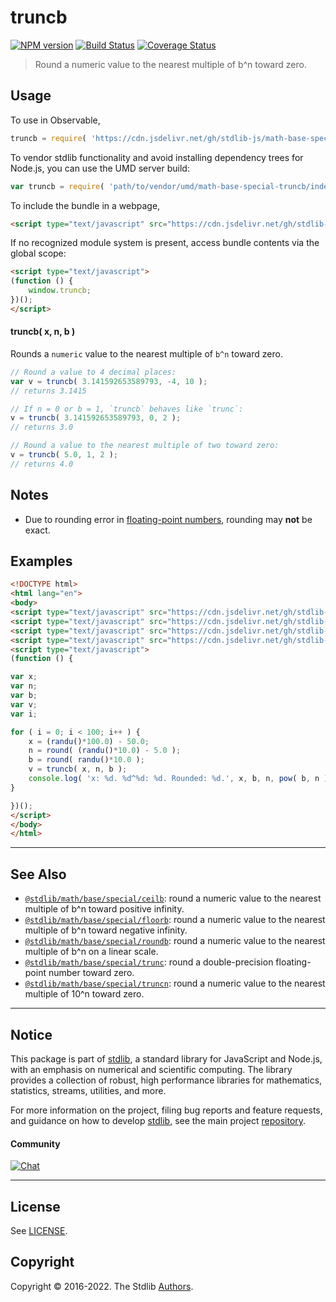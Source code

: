 <!--

@license Apache-2.0

Copyright (c) 2018 The Stdlib Authors.

Licensed under the Apache License, Version 2.0 (the "License");
you may not use this file except in compliance with the License.
You may obtain a copy of the License at

   http://www.apache.org/licenses/LICENSE-2.0

Unless required by applicable law or agreed to in writing, software
distributed under the License is distributed on an "AS IS" BASIS,
WITHOUT WARRANTIES OR CONDITIONS OF ANY KIND, either express or implied.
See the License for the specific language governing permissions and
limitations under the License.

-->

# truncb

[![NPM version][npm-image]][npm-url] [![Build Status][test-image]][test-url] [![Coverage Status][coverage-image]][coverage-url] <!-- [![dependencies][dependencies-image]][dependencies-url] -->

> Round a numeric value to the nearest multiple of b^n toward zero.



<section class="usage">

## Usage

To use in Observable,

```javascript
truncb = require( 'https://cdn.jsdelivr.net/gh/stdlib-js/math-base-special-truncb@umd/browser.js' )
```

To vendor stdlib functionality and avoid installing dependency trees for Node.js, you can use the UMD server build:

```javascript
var truncb = require( 'path/to/vendor/umd/math-base-special-truncb/index.js' )
```

To include the bundle in a webpage,

```html
<script type="text/javascript" src="https://cdn.jsdelivr.net/gh/stdlib-js/math-base-special-truncb@umd/browser.js"></script>
```

If no recognized module system is present, access bundle contents via the global scope:

```html
<script type="text/javascript">
(function () {
    window.truncb;
})();
</script>
```

#### truncb( x, n, b )

Rounds a `numeric` value to the nearest multiple of `b^n` toward zero.

```javascript
// Round a value to 4 decimal places:
var v = truncb( 3.141592653589793, -4, 10 );
// returns 3.1415

// If n = 0 or b = 1, `truncb` behaves like `trunc`:
v = truncb( 3.141592653589793, 0, 2 );
// returns 3.0

// Round a value to the nearest multiple of two toward zero:
v = truncb( 5.0, 1, 2 );
// returns 4.0
```

</section>

<!-- /.usage -->

<section class="notes">

## Notes

-   Due to rounding error in [floating-point numbers][ieee754], rounding may **not** be exact.

</section>

<!-- /.notes -->

<section class="examples">

## Examples

<!-- eslint no-undef: "error" -->

```html
<!DOCTYPE html>
<html lang="en">
<body>
<script type="text/javascript" src="https://cdn.jsdelivr.net/gh/stdlib-js/random-base-randu@umd/browser.js"></script>
<script type="text/javascript" src="https://cdn.jsdelivr.net/gh/stdlib-js/math-base-special-round@umd/browser.js"></script>
<script type="text/javascript" src="https://cdn.jsdelivr.net/gh/stdlib-js/math-base-special-pow@umd/browser.js"></script>
<script type="text/javascript" src="https://cdn.jsdelivr.net/gh/stdlib-js/math-base-special-truncb@umd/browser.js"></script>
<script type="text/javascript">
(function () {

var x;
var n;
var b;
var v;
var i;

for ( i = 0; i < 100; i++ ) {
    x = (randu()*100.0) - 50.0;
    n = round( (randu()*10.0) - 5.0 );
    b = round( randu()*10.0 );
    v = truncb( x, n, b );
    console.log( 'x: %d. %d^%d: %d. Rounded: %d.', x, b, n, pow( b, n ), v );
}

})();
</script>
</body>
</html>
```

</section>

<!-- /.examples -->

<!-- Section for related `stdlib` packages. Do not manually edit this section, as it is automatically populated. -->

<section class="related">

* * *

## See Also

-   <span class="package-name">[`@stdlib/math/base/special/ceilb`][@stdlib/math/base/special/ceilb]</span><span class="delimiter">: </span><span class="description">round a numeric value to the nearest multiple of b^n toward positive infinity.</span>
-   <span class="package-name">[`@stdlib/math/base/special/floorb`][@stdlib/math/base/special/floorb]</span><span class="delimiter">: </span><span class="description">round a numeric value to the nearest multiple of b^n toward negative infinity.</span>
-   <span class="package-name">[`@stdlib/math/base/special/roundb`][@stdlib/math/base/special/roundb]</span><span class="delimiter">: </span><span class="description">round a numeric value to the nearest multiple of b^n on a linear scale.</span>
-   <span class="package-name">[`@stdlib/math/base/special/trunc`][@stdlib/math/base/special/trunc]</span><span class="delimiter">: </span><span class="description">round a double-precision floating-point number toward zero.</span>
-   <span class="package-name">[`@stdlib/math/base/special/truncn`][@stdlib/math/base/special/truncn]</span><span class="delimiter">: </span><span class="description">round a numeric value to the nearest multiple of 10^n toward zero.</span>

</section>

<!-- /.related -->

<!-- Section for all links. Make sure to keep an empty line after the `section` element and another before the `/section` close. -->


<section class="main-repo" >

* * *

## Notice

This package is part of [stdlib][stdlib], a standard library for JavaScript and Node.js, with an emphasis on numerical and scientific computing. The library provides a collection of robust, high performance libraries for mathematics, statistics, streams, utilities, and more.

For more information on the project, filing bug reports and feature requests, and guidance on how to develop [stdlib][stdlib], see the main project [repository][stdlib].

#### Community

[![Chat][chat-image]][chat-url]

---

## License

See [LICENSE][stdlib-license].


## Copyright

Copyright &copy; 2016-2022. The Stdlib [Authors][stdlib-authors].

</section>

<!-- /.stdlib -->

<!-- Section for all links. Make sure to keep an empty line after the `section` element and another before the `/section` close. -->

<section class="links">

[npm-image]: http://img.shields.io/npm/v/@stdlib/math-base-special-truncb.svg
[npm-url]: https://npmjs.org/package/@stdlib/math-base-special-truncb

[test-image]: https://github.com/stdlib-js/math-base-special-truncb/actions/workflows/test.yml/badge.svg?branch=main
[test-url]: https://github.com/stdlib-js/math-base-special-truncb/actions/workflows/test.yml?query=branch:main

[coverage-image]: https://img.shields.io/codecov/c/github/stdlib-js/math-base-special-truncb/main.svg
[coverage-url]: https://codecov.io/github/stdlib-js/math-base-special-truncb?branch=main

<!--

[dependencies-image]: https://img.shields.io/david/stdlib-js/math-base-special-truncb.svg
[dependencies-url]: https://david-dm.org/stdlib-js/math-base-special-truncb/main

-->

[chat-image]: https://img.shields.io/gitter/room/stdlib-js/stdlib.svg
[chat-url]: https://gitter.im/stdlib-js/stdlib/

[stdlib]: https://github.com/stdlib-js/stdlib

[stdlib-authors]: https://github.com/stdlib-js/stdlib/graphs/contributors

[umd]: https://github.com/umdjs/umd
[es-module]: https://developer.mozilla.org/en-US/docs/Web/JavaScript/Guide/Modules

[deno-url]: https://github.com/stdlib-js/math-base-special-truncb/tree/deno
[umd-url]: https://github.com/stdlib-js/math-base-special-truncb/tree/umd
[esm-url]: https://github.com/stdlib-js/math-base-special-truncb/tree/esm
[branches-url]: https://github.com/stdlib-js/math-base-special-truncb/blob/main/branches.md

[stdlib-license]: https://raw.githubusercontent.com/stdlib-js/math-base-special-truncb/main/LICENSE

[ieee754]: https://en.wikipedia.org/wiki/IEEE_754-1985

<!-- <related-links> -->

[@stdlib/math/base/special/ceilb]: https://github.com/stdlib-js/math-base-special-ceilb/tree/umd

[@stdlib/math/base/special/floorb]: https://github.com/stdlib-js/math-base-special-floorb/tree/umd

[@stdlib/math/base/special/roundb]: https://github.com/stdlib-js/math-base-special-roundb/tree/umd

[@stdlib/math/base/special/trunc]: https://github.com/stdlib-js/math-base-special-trunc/tree/umd

[@stdlib/math/base/special/truncn]: https://github.com/stdlib-js/math-base-special-truncn/tree/umd

<!-- </related-links> -->

</section>

<!-- /.links -->
